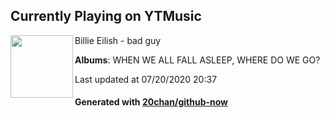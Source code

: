 ## Currently Playing on YTMusic

[<img align="left" width="100" src="https://lh3.googleusercontent.com/RG92soY11tCRckJuiLvwUF0YACEyBcC4m-GUre3ffB6afsGiRGJw1n-8CWtHkC7Q049HmyfU4aPGNtQ">](https://music.youtube.com/channel/UCERrDZ8oN0U_n9MphMKERcg)

Billie Eilish - bad guy

**Albums**: WHEN WE ALL FALL ASLEEP, WHERE DO WE GO?

Last updated at 07/20/2020 20:37

#### Generated with [20chan/github-now](https://github.com/20chan/github-now)


<!--
**20chan/20chan** is a ✨ _special_ ✨ repository because its `README.md` (this file) appears on your GitHub profile.

Here are some ideas to get you started:

- 🔭 I’m currently working on ...
- 🌱 I’m currently learning ...
- 👯 I’m looking to collaborate on ...
- 🤔 I’m looking for help with ...
- 💬 Ask me about ...
- 📫 How to reach me: ...
- 😄 Pronouns: ...
- ⚡ Fun fact: ...
-->
